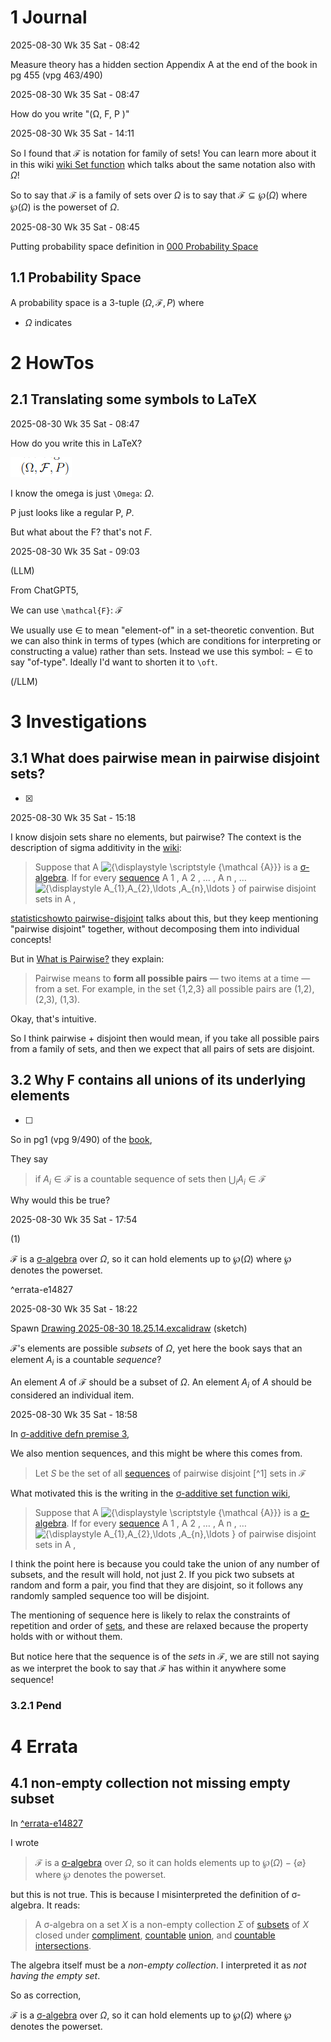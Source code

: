# 1 Journal

2025-08-30 Wk 35 Sat - 08:42

Measure theory has a hidden section Appendix A at the end of the book in pg 455 (vpg 463/490)

2025-08-30 Wk 35 Sat - 08:47

How do you write "(Ω, F, P )"

2025-08-30 Wk 35 Sat - 14:11

So I found that $\mathcal{F}$ is notation for family of sets! You can learn more about it in this wiki [wiki Set function](https://en.wikipedia.org/wiki/Set_function) which talks about the same notation also with $\Omega$!

So to say that $\mathcal{F}$ is a family of sets over $\Omega$ is to say that $\mathcal{F} \subseteq \wp(\Omega)$ where $\wp(\Omega)$ is the powerset of $\Omega$.

2025-08-30 Wk 35 Sat - 08:45

Putting probability space definition in [000 Probability Space](../../../definitions/2025/000%20Probability%20Space.md)

## 1.1 Probability Space

A probability space is a 3-tuple $(\Omega, \mathcal{F}, P)$  where

* $\Omega$ indicates

# 2 HowTos

## 2.1 Translating some symbols to LaTeX

2025-08-30 Wk 35 Sat - 08:47

How do you write this in LaTeX?

![Pasted image 20250830084751.png](../../../../../../../../../../attachments/Pasted%20image%2020250830084751.png)

I know the omega is just `\Omega`: $\Omega$.

P just looks like a regular P, $P$.

But what about the F? that's not $F$.

2025-08-30 Wk 35 Sat - 09:03

(LLM)

From ChatGPT5,

We can use `\mathcal{F}`: $\mathcal{F}$

We usually use $\in$ to mean "element-of" in a set-theoretic convention. But we can also think in terms of types (which are conditions for interpreting or constructing a value) rather than sets. Instead we use this symbol: $-\!\!\!\in$ to say "of-type". Ideally I'd want to shorten it to `\oft`.

(/LLM)

# 3 Investigations

## 3.1 What does pairwise mean in pairwise disjoint sets?

* [x] 

2025-08-30 Wk 35 Sat - 15:18

I know disjoin sets share no elements, but pairwise? The context is the description of sigma additivity in the [wiki](https://en.wikipedia.org/wiki/Sigma-additive_set_function):

 > 
 > Suppose that A ![{\displaystyle \scriptstyle {\mathcal {A}}}](https://wikimedia.org/api/rest_v1/media/math/render/svg/0d586ece9308bf4ef901494079b434c71aac7d41) is a [σ-algebra](https://en.wikipedia.org/wiki/Sigma_algebra "Sigma algebra"). If for every [sequence](https://en.wikipedia.org/wiki/Sequence "Sequence") A 1 , A 2 , … , A n , … ![{\displaystyle A\_{1},A\_{2},\ldots ,A\_{n},\ldots }](https://wikimedia.org/api/rest_v1/media/math/render/svg/7a121200e0c558612beb99e748a738814d788c3f) of pairwise disjoint sets in A ,

[statisticshowto pairwise-disjoint](https://www.statisticshowto.com/pairwise-disjoint/) talks about this, but they keep mentioning "pairwise disjoint" together, without decomposing them into individual concepts!

But in [What is Pairwise?](https://www.statisticshowto.com/pairwise-independent-mutually/#PW) they explain:

 > 
 > Pairwise means to **form all possible pairs** — two items at a time — from a set. For example, in the set {1,2,3} all possible pairs are (1,2), (2,3), (1,3).

Okay, that's intuitive.

So I think pairwise + disjoint then would mean, if you take all possible pairs from a family of sets, and then we expect that all pairs of sets are disjoint.

## 3.2 Why F contains all unions of its underlying elements

* [ ] 

So in pg1 (vpg 9/490) of the [book](https://sites.math.duke.edu/~rtd/PTE/PTE5_011119.pdf),

They say

 > 
 > if $A_i \in \mathcal{F}$ is a countable sequence of sets then $\bigcup_iA_i \in \mathcal{F}$

Why would this be true?

2025-08-30 Wk 35 Sat - 17:54

(1)

$\mathcal{F}$ is a [σ-algebra](../../../../../../../../concept/math/definitions/entries/2025/007%20%CF%83-algebra.md) over $\Omega$, so it can hold elements up to $\wp(\Omega)$ where $\wp$ denotes the powerset.

<a name="errata-e14827" />^errata-e14827

2025-08-30 Wk 35 Sat - 18:22

Spawn [Drawing 2025-08-30 18.25.14.excalidraw](../../../drawings/Drawing%202025-08-30%2018.25.14.excalidraw.md) (sketch)

$\mathcal{F}$'s elements are possible *subsets* of $\Omega$, yet here the book says that an element $A_i$ is a countable *sequence*?

An element $A$ of $\mathcal{F}$ should be a subset of $\Omega$. An element $A_i$ of $A$ should be considered an individual item.

2025-08-30 Wk 35 Sat - 18:58

In [σ-additive defn premise 3](../../../../../../../../concept/math/definitions/entries/2025/018%20%CF%83-additive.md#199261-premise-3),

We also mention sequences, and this might be where this comes from.

 > 
 > Let $S$ be the set of all [sequences](../../../../../../../../concept/math/definitions/entries/2025/020%20Seq.md) of pairwise disjoint \[^1\] sets in $\mathcal{F}$

What motivated this is the writing in the [σ-additive set function wiki](https://en.wikipedia.org/wiki/Sigma-additive_set_function),

 > 
 > Suppose that A ![{\displaystyle \scriptstyle {\mathcal {A}}}](https://wikimedia.org/api/rest_v1/media/math/render/svg/0d586ece9308bf4ef901494079b434c71aac7d41) is a [σ-algebra](https://en.wikipedia.org/wiki/Sigma_algebra "Sigma algebra"). If for every [sequence](https://en.wikipedia.org/wiki/Sequence "Sequence") A 1 , A 2 , … , A n , … ![{\displaystyle A\_{1},A\_{2},\ldots ,A\_{n},\ldots }](https://wikimedia.org/api/rest_v1/media/math/render/svg/7a121200e0c558612beb99e748a738814d788c3f) of pairwise disjoint sets in A ,

I think the point here is because you could take the union of any number of subsets, and the result will hold, not just 2. If you pick two subsets at random and form a pair, you find that they are disjoint, so it follows any randomly sampled sequence too will be disjoint.

The mentioning of sequence here is likely to relax the constraints of repetition and order of [sets](../../../../../../../../concept/math/definitions/entries/2025/001%20Set.md), and these are relaxed because the property holds with or without them.

But notice here that the sequence is of the *sets* in $\mathcal{F}$, we are still not saying as we interpret the book to say that $\mathcal{F}$ has within it anywhere some sequence!

### 3.2.1 Pend

# 4 Errata

## 4.1 non-empty collection not missing empty subset

In [^errata-e14827](Wk%2035%20000%20Starting%20out%20Probability%20Theory%20and%20Examples.md#errata-e14827)

I wrote

 > 
 > $\mathcal{F}$ is a [σ-algebra](../../../../../../../../concept/math/definitions/entries/2025/007%20%CF%83-algebra.md) over $\Omega$, so it can holds elements up to $\wp(\Omega) - \lbrace \varnothing \rbrace$ where $\wp$ denotes the powerset.

but this is not true. This is because I misinterpreted the definition of σ-algebra. It reads:

 > 
 > A σ-algebra on a set $X$ is a non-empty collection $\Sigma$ of [subsets](../../../../../../../../concept/math/definitions/entries/2025/005%20subset.md) of $X$ closed under [compliment](../../../../../../../../concept/math/definitions/entries/2025/006%20compliment.md), [countable](../../../../../../../../concept/math/definitions/entries/2025/010%20Countable%20set.md) [union](../../../../../../../../concept/math/definitions/entries/2025/008%20union.md), and [countable](../../../../../../../../concept/math/definitions/entries/2025/010%20Countable%20set.md) [intersections](../../../../../../../../concept/math/definitions/entries/2025/014%20intersection.md).

The algebra itself must be a *non-empty collection*. I interpreted it as *not having the empty set*.

So as correction,

$\mathcal{F}$ is a [σ-algebra](../../../../../../../../concept/math/definitions/entries/2025/007%20%CF%83-algebra.md) over $\Omega$, so it can hold elements up to $\wp(\Omega)$ where $\wp$ denotes the powerset.
